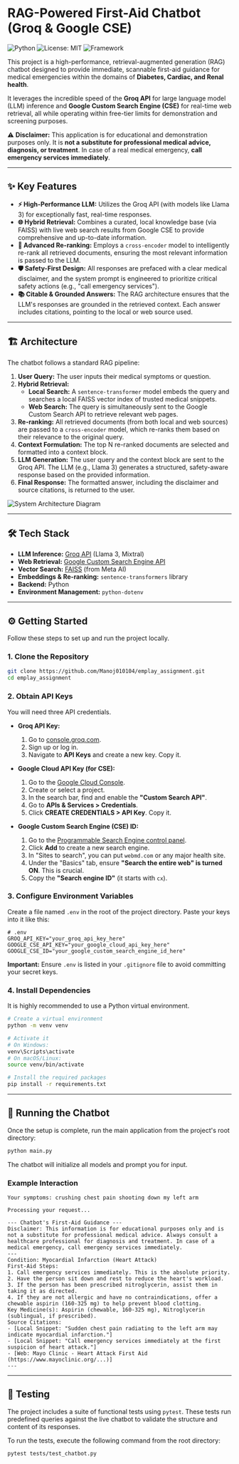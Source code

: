 # RAG-Powered First-Aid Chatbot (Groq & Google CSE)

![Python](https://img.shields.io/badge/Python-3.9%2B-blue.svg)
![License: MIT](https://img.shields.io/badge/License-MIT-yellow.svg)
![Framework](https://img.shields.io/badge/Framework-RAG-green)

This project is a high-performance, retrieval-augmented generation (RAG) chatbot designed to provide immediate, scannable first-aid guidance for medical emergencies within the domains of **Diabetes, Cardiac, and Renal health**.

It leverages the incredible speed of the **Groq API** for large language model (LLM) inference and **Google Custom Search Engine (CSE)** for real-time web retrieval, all while operating within free-tier limits for demonstration and screening purposes.

⚠️ **Disclaimer:** This application is for educational and demonstration purposes only. It is **not a substitute for professional medical advice, diagnosis, or treatment**. In case of a real medical emergency, **call emergency services immediately**.

---

## ✨ Key Features

*   **⚡ High-Performance LLM:** Utilizes the Groq API (with models like Llama 3) for exceptionally fast, real-time responses.
*   **🌐 Hybrid Retrieval:** Combines a curated, local knowledge base (via FAISS) with live web search results from Google CSE to provide comprehensive and up-to-date information.
*   **🎯 Advanced Re-ranking:** Employs a `cross-encoder` model to intelligently re-rank all retrieved documents, ensuring the most relevant information is passed to the LLM.
*   **🛡️ Safety-First Design:** All responses are prefaced with a clear medical disclaimer, and the system prompt is engineered to prioritize critical safety actions (e.g., "call emergency services").
*   **📚 Citable & Grounded Answers:** The RAG architecture ensures that the LLM's responses are grounded in the retrieved context. Each answer includes citations, pointing to the local or web source used.

---

## 🏗️ Architecture

The chatbot follows a standard RAG pipeline:

1.  **User Query:** The user inputs their medical symptoms or question.
2.  **Hybrid Retrieval:**
    *   **Local Search:** A `sentence-transformer` model embeds the query and searches a local FAISS vector index of trusted medical snippets.
    *   **Web Search:** The query is simultaneously sent to the Google Custom Search API to retrieve relevant web pages.
3.  **Re-ranking:** All retrieved documents (from both local and web sources) are passed to a `cross-encoder` model, which re-ranks them based on their relevance to the original query.
4.  **Context Formulation:** The top N re-ranked documents are selected and formatted into a context block.
5.  **LLM Generation:** The user query and the context block are sent to the Groq API. The LLM (e.g., Llama 3) generates a structured, safety-aware response based on the provided information.
6.  **Final Response:** The formatted answer, including the disclaimer and source citations, is returned to the user.

![System Architecture Diagram](system_architecture.png)


---

## 🛠️ Tech Stack

*   **LLM Inference:** [Groq API](https://groq.com/) (Llama 3, Mixtral)
*   **Web Retrieval:** [Google Custom Search Engine API](https://programmablesearchengine.google.com/)
*   **Vector Search:** [FAISS](https://github.com/facebookresearch/faiss) (from Meta AI)
*   **Embeddings & Re-ranking:** `sentence-transformers` library
*   **Backend:** Python
*   **Environment Management:** `python-dotenv`

---

## ⚙️ Getting Started

Follow these steps to set up and run the project locally.

### 1. Clone the Repository

```sh
git clone https://github.com/Manoj010104/emplay_assignment.git
cd emplay_assignment
```

### 2. Obtain API Keys

You will need three API credentials.

*   **Groq API Key:**
    1.  Go to [console.groq.com](https://console.groq.com).
    2.  Sign up or log in.
    3.  Navigate to **API Keys** and create a new key. Copy it.

*   **Google Cloud API Key (for CSE):**
    1.  Go to the [Google Cloud Console](https://console.cloud.google.com/).
    2.  Create or select a project.
    3.  In the search bar, find and enable the **"Custom Search API"**.
    4.  Go to **APIs & Services > Credentials**.
    5.  Click **CREATE CREDENTIALS > API Key**. Copy it.

*   **Google Custom Search Engine (CSE) ID:**
    1.  Go to the [Programmable Search Engine control panel](https://cse.google.com/cse/all).
    2.  Click **Add** to create a new search engine.
    3.  In "Sites to search", you can put `webmd.com` or any major health site.
    4.  Under the "Basics" tab, ensure **"Search the entire web" is turned ON**. This is crucial.
    5.  Copy the **"Search engine ID"** (it starts with `cx`).

### 3. Configure Environment Variables

Create a file named `.env` in the root of the project directory. Paste your keys into it like this:

```
# .env
GROQ_API_KEY="your_groq_api_key_here"
GOOGLE_CSE_API_KEY="your_google_cloud_api_key_here"
GOOGLE_CSE_ID="your_google_custom_search_engine_id_here"
```
**Important:** Ensure `.env` is listed in your `.gitignore` file to avoid committing your secret keys.

### 4. Install Dependencies

It is highly recommended to use a Python virtual environment.

```sh
# Create a virtual environment
python -m venv venv

# Activate it
# On Windows:
venv\Scripts\activate
# On macOS/Linux:
source venv/bin/activate

# Install the required packages
pip install -r requirements.txt
```

---

## 🚀 Running the Chatbot

Once the setup is complete, run the main application from the project's root directory:

```sh
python main.py
```

The chatbot will initialize all models and prompt you for input.

### Example Interaction

```
Your symptoms: crushing chest pain shooting down my left arm

Processing your request...

--- Chatbot's First-Aid Guidance ---
Disclaimer: This information is for educational purposes only and is not a substitute for professional medical advice. Always consult a healthcare professional for diagnosis and treatment. In case of a medical emergency, call emergency services immediately.
---
Condition: Myocardial Infarction (Heart Attack)
First-Aid Steps:
1. Call emergency services immediately. This is the absolute priority.
2. Have the person sit down and rest to reduce the heart's workload.
3. If the person has been prescribed nitroglycerin, assist them in taking it as directed.
4. If they are not allergic and have no contraindications, offer a chewable aspirin (160-325 mg) to help prevent blood clotting.
Key Medicine(s): Aspirin (chewable, 160-325 mg), Nitroglycerin (sublingual, if prescribed).
Source Citations:
- [Local Snippet: "Sudden chest pain radiating to the left arm may indicate myocardial infarction."]
- [Local Snippet: "Call emergency services immediately at the first suspicion of heart attack."]
- [Web: Mayo Clinic - Heart Attack First Aid (https://www.mayoclinic.org/...)]
---
```

---

## 🧪 Testing

The project includes a suite of functional tests using `pytest`. These tests run predefined queries against the live chatbot to validate the structure and content of its responses.

To run the tests, execute the following command from the root directory:

```sh
pytest tests/test_chatbot.py
```
